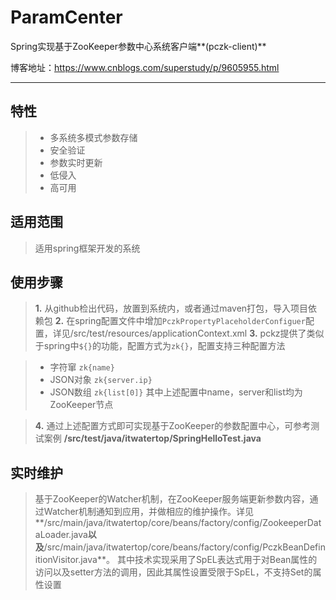 # ParamCenter

Spring实现基于ZooKeeper参数中心系统客户端**(pczk-client)**

博客地址：https://www.cnblogs.com/superstudy/p/9605955.html

------
## 特性
> * 多系统多模式参数存储
> * 安全验证
> * 参数实时更新
> * 低侵入
> * 高可用

## 适用范围
> 适用spring框架开发的系统

## 使用步骤
> **1.** 从github检出代码，放置到系统内，或者通过maven打包，导入项目依赖包
> **2.** 在spring配置文件中增加`PczkPropertyPlaceholderConfiguer`配置，详见/src/test/resources/applicationContext.xml
> **3.** pckz提供了类似于spring中`${}`的功能，配置方式为`zk{}`，配置支持三种配置方法

> * 字符窜 `zk{name}`
> * JSON对象 `zk{server.ip}`
> * JSON数组 `zk{list[0]}`
> 其中上述配置中name，server和list均为ZooKeeper节点

> **4.** 通过上述配置方式即可实现基于ZooKeeper的参数配置中心，可参考测试案例 **/src/test/java/itwatertop/SpringHelloTest.java**

## 实时维护
> 基于ZooKeeper的Watcher机制，在ZooKeeper服务端更新参数内容，通过Watcher机制通知到应用，并做相应的维护操作。详见**/src/main/java/itwatertop/core/beans/factory/config/ZookeeperDataLoader.java**以及**/src/main/java/itwatertop/core/beans/factory/config/PczkBeanDefinitionVisitor.java**。
其中技术实现采用了SpEL表达式用于对Bean属性的访问以及setter方法的调用，因此其属性设置受限于SpEL，不支持Set的属性设置